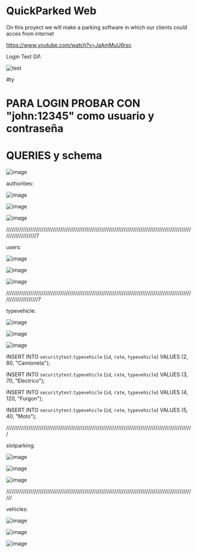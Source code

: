 # QuickParked Web
On this proyect we will make a parking software in which our clients could acces from internet

https://www.youtube.com/watch?v=JaAmMuU6rsc

Login Test Gif:

![test](https://user-images.githubusercontent.com/75964273/204109310-34efcb07-dd07-4345-839c-88b9783c2831.gif)


#ty
# PARA LOGIN PROBAR CON "john:12345" como usuario y contraseña

# QUERIES y schema

![image](https://user-images.githubusercontent.com/75964273/203703292-7b7be761-3a0a-4eae-9bd5-4b7c84cfbdb8.png)

authorities:

![image](https://user-images.githubusercontent.com/75964273/203703609-bb061d5a-a566-4337-90d9-2875e3a2fd5c.png)

![image](https://user-images.githubusercontent.com/75964273/203703630-d7452bb4-7f9a-4404-b98d-8bab7367831f.png)

![image](https://user-images.githubusercontent.com/75964273/203705001-7cd8cff5-9d76-44b6-9769-798ac5191c54.png)

///////////////////////////////////////////////////////////////////////////////////////////////////////////////////7

users:

![image](https://user-images.githubusercontent.com/75964273/203703758-4d2598fc-3d83-4ab0-aa12-6f8bec05783d.png)

![image](https://user-images.githubusercontent.com/75964273/203703781-e1256404-2d8e-4766-b566-d695d1579eaa.png)

![image](https://user-images.githubusercontent.com/75964273/203704805-4f6f89b1-dc59-40f5-a2c8-6bccb7388bed.png)

////////////////////////////////////////////////////////////////////////////////////////////////////////////////////7

typevehicle:

![image](https://user-images.githubusercontent.com/75964273/203703833-3f69912f-8f39-4fc8-ad00-27c2ac6c8fb2.png)

![image](https://user-images.githubusercontent.com/75964273/203703868-39b074ea-2ea9-4b43-a17a-f689511d4d88.png)

![image](https://user-images.githubusercontent.com/75964273/203704848-3188ebb9-fb2d-409a-8c98-a2cd5bf2371c.png)


INSERT INTO `securitytest`.`typevehicle`
(`id`,
`rate`,
`typevehicle`)
VALUES
(2,
80,
"Camioneta");

INSERT INTO `securitytest`.`typevehicle`
(`id`,
`rate`,
`typevehicle`)
VALUES
(3,
70,
"Electrico");

INSERT INTO `securitytest`.`typevehicle`
(`id`,
`rate`,
`typevehicle`)
VALUES
(4,
120,
"Furgon");

INSERT INTO `securitytest`.`typevehicle`
(`id`,
`rate`,
`typevehicle`)
VALUES
(5,
40,
"Moto");

////////////////////////////////////////////////////////////////////////////////////////////////////

slotparking:

![image](https://user-images.githubusercontent.com/75964273/203704307-64715f62-73cc-4f64-a945-0d76922e98c1.png)

![image](https://user-images.githubusercontent.com/75964273/203704334-42e22e7b-8786-4fcf-892a-c6de63e3e999.png)

![image](https://user-images.githubusercontent.com/75964273/203704927-4729634e-d6b4-40dd-b886-915a5ae1d87c.png)

//////////////////////////////////////////////////////////////////////////////////////////////////////


vehicles:

![image](https://user-images.githubusercontent.com/75964273/203704602-9f43137f-7c22-4048-a5fa-ce5c2147e71e.png)

![image](https://user-images.githubusercontent.com/75964273/203704644-c78c2601-3aa4-4a67-8de3-ed603e7fd925.png)

![image](https://user-images.githubusercontent.com/75964273/203704741-d0142755-3c80-499b-a867-54082c9ade41.png)


